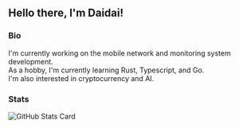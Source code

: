 ## Hello there, I'm Daidai!


### Bio
I'm currently working on the mobile network and monitoring system development.  
As a hobby, I'm currently learning Rust, Typescript, and Go.  
I'm also interested in cryptocurrency and AI.  

### Stats
![GitHub Stats Card](https://github-readme-stats.vercel.app/api?username=daidai-f&count_private=true&show_icons=true&theme=vue)

